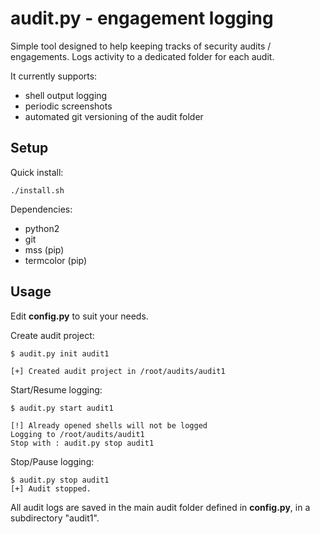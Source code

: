 # audit.py - engagement logging

Simple tool designed to help keeping tracks of security audits / engagements. Logs activity to a dedicated folder for each audit.

It currently supports:
- shell output logging
- periodic screenshots
- automated git versioning of the audit folder

## Setup

Quick install:

```
./install.sh
```

Dependencies:

* python2
* git
* mss (pip)
* termcolor (pip)

## Usage

Edit **config.py** to suit your needs.

Create audit project:
```
$ audit.py init audit1

[+] Created audit project in /root/audits/audit1
```

Start/Resume logging:
```
$ audit.py start audit1 

[!] Already opened shells will not be logged
Logging to /root/audits/audit1
Stop with : audit.py stop audit1
```

Stop/Pause logging:
```
$ audit.py stop audit1
[+] Audit stopped.
```

All audit logs are saved in the main audit folder defined in **config.py**, in a subdirectory "audit1".

